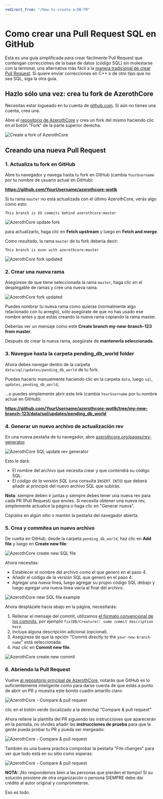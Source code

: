 ```yaml
---
redirect_from: "/How-to-create-a-DB-PR"
---
```


# Como crear una Pull Request SQL en GitHub

Esta es una guía simplificada para crear fácilmente Pull Request que contengan correcciones de la base de datos (código SQL) sin molestarse con la terminal, 
una alternativa más fácil a la [manera tradicional de crear Pull Request](how-to-create-a-pr).
Si quiere enviar correcciones en C++ o de otro tipo que no sea SQL, siga la otra guía.

## Hazlo sólo una vez: crea tu fork de AzerothCore

Necesitas estar logueado en tu cuenta de [github.com](https://github.com/). Si aún no tienes una cuenta, crea una.

Abre el [repositorio de AzerothCore](https://github.com/azerothcore/azerothcore-wotlk)
y crea un fork del mismo haciendo clic en el botón "Fork" de la parte superior derecha.

![Create a fork of AzerothCore](http://www.azerothcore.org/wiki/assets/images/pr-tutorial/1.png)

## Creando una nueva Pull Request

### 1. Actualiza tu fork en GitHub
Abre tu navegador y navega hasta tu fork en GitHub (cambia `YourUsername` por tu nombre de usuario actual en GitHub):

**https://github.com/YourUsername/azerothcore-wotlk**

Si tu rama `master` no está actualizada con el último AzerothCore, verás algo como esto:

`This branch is XX commits behind azerothcore:master`

![AzerothCore update fork](http://www.azerothcore.org/wiki/assets/images/pr-tutorial/update-fork-1.png)

para actualizarlo, haga clic en **Fetch upstream** y luego en **Fetch and merge**.

Como resultado, la rama `master` de tu fork debería decir:

`This branch is even with azerothcore:master`

![AzerothCore fork updated](http://www.azerothcore.org/wiki/assets/images/pr-tutorial/update-fork-2.png)

### 2. Crear una nueva rama

Asegúrese de que tiene seleccionada la rama `master`, haga clic en el desplegable de ramas y cree una nueva rama.

![AzerothCore fork updated](http://www.azerothcore.org/wiki/assets/images/pr-tutorial/web-create-new-branch.png)

Puedes nombrar tu nueva rama como quieras (normalmente algo relacionado con tu arreglo), 
sólo asegúrate de que no has usado ese nombre antes y que estás creando la nueva rama copiando la rama master.

Deberías ver un mensaje como este **Create branch my-new-branch-123 from master**.

Después de crear la nueva rama, asegúrate de **mantenerla seleccionada**.

### 3. Navegue hasta la carpeta pending_db_world folder

Ahora debes navegar dentro de la carpeta `data/sql/updates/pending_db_world` de tu fork.

Puedes hacerlo manualmente haciendo clic en la carpeta `data`, luego `sql`, `updates`, `pending_db_world`;

...o puedes simplemente abrir este link (cambia `YourUsername` por tu nombre actual en GitHub):

**https://github.com/YourUsername/azerothcore-wotlk/tree/my-new-branch-123/data/sql/updates/pending_db_world**

### 4. Generar un nuevo archivo de actualización rev

En una nueva pestaña de tu navegador, abre [azerothcore.org/pages/rev-generator](https://www.azerothcore.org/pages/rev-generator/).

![AzerothCore SQL update rev generator](http://www.azerothcore.org/wiki/assets/images/pr-tutorial/web-rev-generator.png)

Esto le dará:

- El nombre del archivo que necesita crear y que contendrá su código SQL.
- El *código de la versión SQL* (una consulta `INSERT INTO`) que deberá añadir al principio del nuevo archivo SQL que subirás.

**Nota**: siempre deben ir juntas y siempre debes tener una nueva rev para cada PR (Pull Request) que envíes.
Si necesita obtener una nueva rev, simplemente actualice la página o haga clic en "Generar nueva".

Cópialos en algún sitio o mantén la pestaña del navegador abierta.

### 5. Crea y commitea un nuevo archivo

De vuelta en GitHub, desde la carpeta `pending_db_world`, haz clic en **Add file** y luego en **Create new file**:

![AzerothCore create new SQL file](http://www.azerothcore.org/wiki/assets/images/pr-tutorial/web-create-new-file-1.png)

Ahora necesitas:

- Establecer el nombre del archivo como el que generó en el paso 4.
- Añadir el código de la versión SQL que generó en el paso 4.
- Agregar una nueva línea, luego agregar su propio código SQL debajo y luego agregar una nueva línea vacía al final del archivo.

![AzerothCore new SQL file example](http://www.azerothcore.org/wiki/assets/images/pr-tutorial/web-create-new-file-2.png)

Ahora desplázate hacia abajo en la página, necesitarás:

1. Rellenar el mensaje del commit, utilizamos [el formato convencional de los commits](https://www.conventionalcommits.org/),
  por ejemplo `fix(DB/Creature): some commit description here`.
2. Incluya alguna descripción adicional (opcional).
3. Asegúrese de que la opción "Commit directly to the `your-new-branch-name`" está seleccionada.
4. Haz clic en **Commit new file**.

![AzerothCore create new commit](http://www.azerothcore.org/wiki/assets/images/pr-tutorial/web-create-commit.png)

### 6. Abriendo la Pull Request

Vuelve [al repositorio principal de AzerothCore](https://github.com/azerothcore/azerothcore-wotlk),
notarás que GitHub es lo suficientemente inteligente como para darse cuenta de que estás a punto de abrir un PR
y muestra este bonito cuadro amarillo claro:

![AzerothCore - Compare & pull request](http://www.azerothcore.org/wiki/assets/images/pr-tutorial/11.png)

clic en el botón verde (localizado a la derecha) "Compare & pull request" 

Ahora rellene la plantilla del PR siguiendo las instrucciones que aparecerán en la pantalla,
no olvides añadir las **instrucciones de prueba** para que la gente pueda probar tu PR y pueda ser mergeado:

![AzerothCore - Compare & pull request](http://www.azerothcore.org/wiki/assets/images/pr-tutorial/12.png)

También es una buena práctica comprobar la pestaña "File changes" para ver que todo está en su sitio como esperas:

![AzerothCore - Compare & pull request](http://www.azerothcore.org/wiki/assets/images/pr-tutorial/13.png)

**NOTA:** ¡No respondemos bien a las personas que pierden el tiempo! Si su solución proviene de otra organización o persona 
SIEMPRE debe dar crédito al autor original y comprometerse.

Eso es todo.
